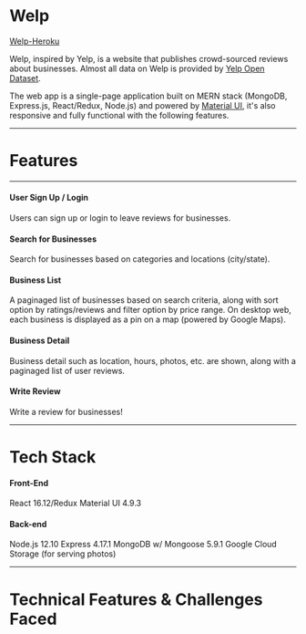 # Welp

[Welp-Heroku](https://welp-mern.herokuapp.com "Welp")

Welp, inspired by Yelp, is a website that publishes crowd-sourced reviews about businesses. Almost all data on Welp is provided by [Yelp Open Dataset](https://www.yelp.com/dataset "Yelp Open Dataset").

The web app is a single-page application built on MERN stack (MongoDB, Express.js, React/Redux, Node.js) and powered by [Material UI](https://material-ui.com/ "Material UI"), it's also responsive and fully functional with the following features.

---

# Features

---

#### User Sign Up / Login

Users can sign up or login to leave reviews for businesses.

#### Search for Businesses

Search for businesses based on categories and locations (city/state).

#### Business List

A paginaged list of businesses based on search criteria, along with sort option by ratings/reviews and filter option by price range. On desktop web, each business is displayed as a pin on a map (powered by Google Maps).

#### Business Detail

Business detail such as location, hours, photos, etc. are shown, along with a paginaged list of user reviews.

#### Write Review

Write a review for businesses!

---

# Tech Stack

#### Front-End

React 16.12/Redux
Material UI 4.9.3

#### Back-end

Node.js 12.10
Express 4.17.1
MongoDB w/ Mongoose 5.9.1
Google Cloud Storage (for serving photos)

---

# Technical Features & Challenges Faced